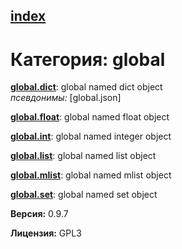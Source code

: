[index](index.html) 
---

# Категория: global




[**global.dict**](global.dict.html): global named dict object <br>
_псевдонимы:_ \[global.json\]


[**global.float**](global.float.html): global named float object 

[**global.int**](global.int.html): global named integer object 

[**global.list**](global.list.html): global named list object 

[**global.mlist**](global.mlist.html): global named mlist object 

[**global.set**](global.set.html): global named set object 


**Версия:** 0.9.7

**Лицензия:** GPL3
